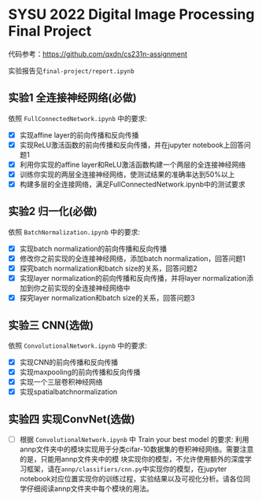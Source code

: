 # SYSU 2022 Digital Image Processing Final Project

代码参考：https://github.com/qxdn/cs231n-assignment

实验报告见`final-project/report.ipynb`

## 实验1 全连接神经网络(必做)
依照 `FullConnectedNetwork.ipynb` 中的要求:
- [x] 实现affine layer的前向传播和反向传播
- [x] 实现ReLU激活函数的前向传播和反向传播，并在jupyter notebook上回答问题1
- [x] 利用你实现的affine layer和ReLU激活函数构建一个两层的全连接神经网络
- [x] 训练你实现的两层全连接神经网络，使测试结果的准确率达到50%以上
- [x] 构建多层的全连接网络，满足FullConnectedNetwork.ipynb中的测试要求

## 实验2 归一化(必做)

依照 `BatchNormalization.ipynb` 中的要求:

- [x] 实现batch normalization的前向传播和反向传播
- [x] 修改你之前实现的全连接神经网络，添加batch normalization，回答问题1
- [x] 探究batch normalization和batch size的关系，回答问题2
- [x] 实现layer normalization的前向传播和反向传播，并将layer normalization添加到你之前实现的全连接神经网络中
- [x] 探究layer normalization和batch size的关系，回答问题3

## 实验三 CNN(选做)
依照 `ConvolutionalNetwork.ipynb` 中的要求:
- [x] 实现CNN的前向传播和反向传播
- [x] 实现maxpooling的前向传播和反向传播
- [x]  实现一个三层卷积神经网络
- [x]  实现spatialbatchnormalization

## 实验四 实现ConvNet(选做)
- [ ] 根据 `ConvolutionalNetwork.ipynb` 中 Train your best model 的要求:
利用annp文件夹中的模块实现用于分类cifar-10数据集的卷积神经网络。需要注意的是，只能用annp文件夹中的模 块实现你的模型，不允许使用额外的深度学习框架，请在`annp/classifiers/cnn.py`中实现你的模型，在jupyter notebook对应位置实现你的训练过程，实验结果以及可视化分析。请各位同学仔细阅读annp文件夹中每个模块的用法。